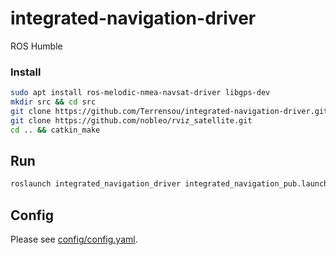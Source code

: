 # integrated-navigation-driver
ROS Humble
### Install
```bash
sudo apt install ros-melodic-nmea-navsat-driver libgps-dev
mkdir src && cd src
git clone https://github.com/Terrensou/integrated-navigation-driver.git
git clone https://github.com/nobleo/rviz_satellite.git
cd .. && catkin_make
```
## Run
```bash
roslaunch integrated_navigation_driver integrated_navigation_pub.launch
```
## Config
Please see [config/config.yaml](config/config.yaml). 
